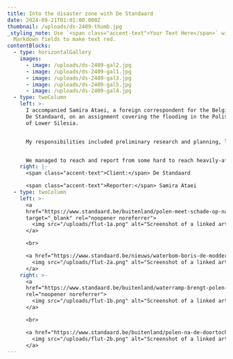 ```yaml
---
title: Into the disaster zone with De Standaard
date: 2024-09-21T01:01:00.000Z
thumbnail: /uploads/ds-2409-thumb.jpg
_styling_note: Use `<span class="accent-text">Your Text Here</span>` within
  Markdown fields to make text red.
contentBlocks:
  - type: horizontalGallery
    images:
      - image: /uploads/ds-2409-gal2.jpg
      - image: /uploads/ds-2409-gal1.jpg
      - image: /uploads/ds-2409-gal3.jpg
      - image: /uploads/ds-2409-gal5.jpg
      - image: /uploads/ds-2409-gal4.jpg
  - type: twoColumn
    left: >-
      I accompanied Samira Ataei, a foreign correspondent for the Belgian daily
      De Standaard, on an assignment covering the flooding in the Polish region
      of Lower Silesia.


      My responsibilities included preliminary research and planning, local fixing (interviews and locations), translating, security and logistics.


      We managed to reach and report from some hard to reach heavily-affected locations, including Stronie Śląskie and Lewin Brzeski; tie in national politics, by accessing the former mayor of Wrocław Bogdan Zdrojewski as well as Paweł Kukiz, who we met serendipitously volunteering in his home town; and give voice to a number of horrendously affected local residents.
    right: |-
      <span class="accent-text">Client:</span> De Standaard

      <span class="accent-text">Reporter:</span> Samira Ataei
  - type: twoColumn
    left: >-
      <a
      href="https://www.standaard.be/buitenland/polen-meet-schade-op-na-doortocht-storm-boris-in-tien-minuten-verdween-alles/40798272.html"
      target="_blank" rel="noopener noreferrer">
        <img src="/uploads/flut-1a.png" alt="Screenshot of a linked article">
      </a>

      <br>

      <a href="https://www.standaard.be/nieuws/waterbom-boris-de-modder-de-miserie-en-de-vraag-naar-de-oorzaak/36219843.html" target="_blank" rel="noopener noreferrer">
        <img src="/uploads/flut-2a.png" alt="Screenshot of a linked article">
      </a>
    right: >-
      <a
      href="https://www.standaard.be/buitenland/waterramp-brengt-polen-bijeen-zonder-elkaar-stellen-we-weinig-voor/40808193.html"
      rel="noopener noreferrer">
        <img src="/uploads/flut-1b.png" alt="Screenshot of a linked article">
      </a>

      <br>

      <a href="https://www.standaard.be/buitenland/polen-na-de-doortocht-van-boris-amfibietanks-rijden-door-de-ondergelopen-straten/40795737.html" target="_blank" rel="noopener noreferrer">
        <img src="/uploads/flut-2b.png" alt="Screenshot of a linked article">
      </a>
---
```


